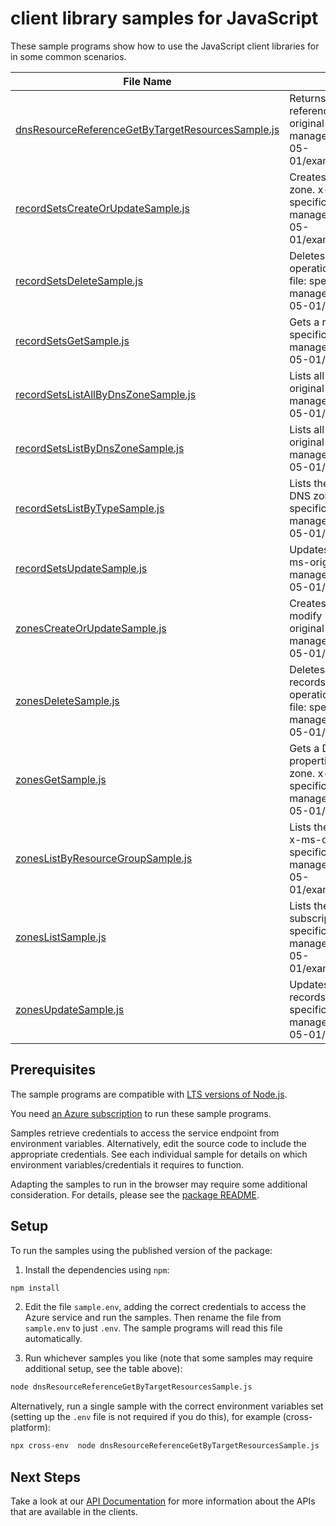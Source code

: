 # client library samples for JavaScript

These sample programs show how to use the JavaScript client libraries for in some common scenarios.

| **File Name**                                                                                       | **Description**                                                                                                                                                                                                                     |
| --------------------------------------------------------------------------------------------------- | ----------------------------------------------------------------------------------------------------------------------------------------------------------------------------------------------------------------------------------- |
| [dnsResourceReferenceGetByTargetResourcesSample.js][dnsresourcereferencegetbytargetresourcessample] | Returns the DNS records specified by the referencing targetResourceIds. x-ms-original-file: specification/dns/resource-manager/Microsoft.Network/stable/2018-05-01/examples/GetDnsResourceReference.json                            |
| [recordSetsCreateOrUpdateSample.js][recordsetscreateorupdatesample]                                 | Creates or updates a record set within a DNS zone. x-ms-original-file: specification/dns/resource-manager/Microsoft.Network/stable/2018-05-01/examples/CreateOrUpdateARecordset.json                                                |
| [recordSetsDeleteSample.js][recordsetsdeletesample]                                                 | Deletes a record set from a DNS zone. This operation cannot be undone. x-ms-original-file: specification/dns/resource-manager/Microsoft.Network/stable/2018-05-01/examples/DeleteARecordset.json                                    |
| [recordSetsGetSample.js][recordsetsgetsample]                                                       | Gets a record set. x-ms-original-file: specification/dns/resource-manager/Microsoft.Network/stable/2018-05-01/examples/GetARecordset.json                                                                                           |
| [recordSetsListAllByDnsZoneSample.js][recordsetslistallbydnszonesample]                             | Lists all record sets in a DNS zone. x-ms-original-file: specification/dns/resource-manager/Microsoft.Network/stable/2018-05-01/examples/ListRecordSetsByZone.json                                                                  |
| [recordSetsListByDnsZoneSample.js][recordsetslistbydnszonesample]                                   | Lists all record sets in a DNS zone. x-ms-original-file: specification/dns/resource-manager/Microsoft.Network/stable/2018-05-01/examples/ListRecordSetsByZone.json                                                                  |
| [recordSetsListByTypeSample.js][recordsetslistbytypesample]                                         | Lists the record sets of a specified type in a DNS zone. x-ms-original-file: specification/dns/resource-manager/Microsoft.Network/stable/2018-05-01/examples/ListARecordset.json                                                    |
| [recordSetsUpdateSample.js][recordsetsupdatesample]                                                 | Updates a record set within a DNS zone. x-ms-original-file: specification/dns/resource-manager/Microsoft.Network/stable/2018-05-01/examples/PatchARecordset.json                                                                    |
| [zonesCreateOrUpdateSample.js][zonescreateorupdatesample]                                           | Creates or updates a DNS zone. Does not modify DNS records within the zone. x-ms-original-file: specification/dns/resource-manager/Microsoft.Network/stable/2018-05-01/examples/CreateOrUpdateZone.json                             |
| [zonesDeleteSample.js][zonesdeletesample]                                                           | Deletes a DNS zone. WARNING: All DNS records in the zone will also be deleted. This operation cannot be undone. x-ms-original-file: specification/dns/resource-manager/Microsoft.Network/stable/2018-05-01/examples/DeleteZone.json |
| [zonesGetSample.js][zonesgetsample]                                                                 | Gets a DNS zone. Retrieves the zone properties, but not the record sets within the zone. x-ms-original-file: specification/dns/resource-manager/Microsoft.Network/stable/2018-05-01/examples/GetZone.json                           |
| [zonesListByResourceGroupSample.js][zoneslistbyresourcegroupsample]                                 | Lists the DNS zones within a resource group. x-ms-original-file: specification/dns/resource-manager/Microsoft.Network/stable/2018-05-01/examples/ListZonesByResourceGroup.json                                                      |
| [zonesListSample.js][zoneslistsample]                                                               | Lists the DNS zones in all resource groups in a subscription. x-ms-original-file: specification/dns/resource-manager/Microsoft.Network/stable/2018-05-01/examples/ListZonesBySubscription.json                                      |
| [zonesUpdateSample.js][zonesupdatesample]                                                           | Updates a DNS zone. Does not modify DNS records within the zone. x-ms-original-file: specification/dns/resource-manager/Microsoft.Network/stable/2018-05-01/examples/PatchZone.json                                                 |

## Prerequisites

The sample programs are compatible with [LTS versions of Node.js](https://nodejs.org/about/releases/).

You need [an Azure subscription][freesub] to run these sample programs.

Samples retrieve credentials to access the service endpoint from environment variables. Alternatively, edit the source code to include the appropriate credentials. See each individual sample for details on which environment variables/credentials it requires to function.

Adapting the samples to run in the browser may require some additional consideration. For details, please see the [package README][package].

## Setup

To run the samples using the published version of the package:

1. Install the dependencies using `npm`:

```bash
npm install
```

2. Edit the file `sample.env`, adding the correct credentials to access the Azure service and run the samples. Then rename the file from `sample.env` to just `.env`. The sample programs will read this file automatically.

3. Run whichever samples you like (note that some samples may require additional setup, see the table above):

```bash
node dnsResourceReferenceGetByTargetResourcesSample.js
```

Alternatively, run a single sample with the correct environment variables set (setting up the `.env` file is not required if you do this), for example (cross-platform):

```bash
npx cross-env  node dnsResourceReferenceGetByTargetResourcesSample.js
```

## Next Steps

Take a look at our [API Documentation][apiref] for more information about the APIs that are available in the clients.

[dnsresourcereferencegetbytargetresourcessample]: https://github.com/Azure/azure-sdk-for-js/blob/main/sdk/dns/arm-dns/samples/v5/javascript/dnsResourceReferenceGetByTargetResourcesSample.js
[recordsetscreateorupdatesample]: https://github.com/Azure/azure-sdk-for-js/blob/main/sdk/dns/arm-dns/samples/v5/javascript/recordSetsCreateOrUpdateSample.js
[recordsetsdeletesample]: https://github.com/Azure/azure-sdk-for-js/blob/main/sdk/dns/arm-dns/samples/v5/javascript/recordSetsDeleteSample.js
[recordsetsgetsample]: https://github.com/Azure/azure-sdk-for-js/blob/main/sdk/dns/arm-dns/samples/v5/javascript/recordSetsGetSample.js
[recordsetslistallbydnszonesample]: https://github.com/Azure/azure-sdk-for-js/blob/main/sdk/dns/arm-dns/samples/v5/javascript/recordSetsListAllByDnsZoneSample.js
[recordsetslistbydnszonesample]: https://github.com/Azure/azure-sdk-for-js/blob/main/sdk/dns/arm-dns/samples/v5/javascript/recordSetsListByDnsZoneSample.js
[recordsetslistbytypesample]: https://github.com/Azure/azure-sdk-for-js/blob/main/sdk/dns/arm-dns/samples/v5/javascript/recordSetsListByTypeSample.js
[recordsetsupdatesample]: https://github.com/Azure/azure-sdk-for-js/blob/main/sdk/dns/arm-dns/samples/v5/javascript/recordSetsUpdateSample.js
[zonescreateorupdatesample]: https://github.com/Azure/azure-sdk-for-js/blob/main/sdk/dns/arm-dns/samples/v5/javascript/zonesCreateOrUpdateSample.js
[zonesdeletesample]: https://github.com/Azure/azure-sdk-for-js/blob/main/sdk/dns/arm-dns/samples/v5/javascript/zonesDeleteSample.js
[zonesgetsample]: https://github.com/Azure/azure-sdk-for-js/blob/main/sdk/dns/arm-dns/samples/v5/javascript/zonesGetSample.js
[zoneslistbyresourcegroupsample]: https://github.com/Azure/azure-sdk-for-js/blob/main/sdk/dns/arm-dns/samples/v5/javascript/zonesListByResourceGroupSample.js
[zoneslistsample]: https://github.com/Azure/azure-sdk-for-js/blob/main/sdk/dns/arm-dns/samples/v5/javascript/zonesListSample.js
[zonesupdatesample]: https://github.com/Azure/azure-sdk-for-js/blob/main/sdk/dns/arm-dns/samples/v5/javascript/zonesUpdateSample.js
[apiref]: https://docs.microsoft.com/javascript/api/@azure/arm-dns?view=azure-node-preview
[freesub]: https://azure.microsoft.com/free/
[package]: https://github.com/Azure/azure-sdk-for-js/tree/main/sdk/dns/arm-dns/README.md
